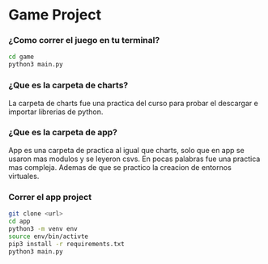 # Game Project
### ¿Como correr el juego en tu terminal?
```sh
cd game
python3 main.py
```

### ¿Que es la carpeta de charts?
La carpeta de charts fue una practica del curso para probar el descargar e importar librerias de python.

### ¿Que es la carpeta de app?
App es una carpeta de practica al igual que charts, solo que en app se usaron mas modulos y se leyeron csvs. En pocas palabras fue una practica mas compleja. Ademas de que se practico la creacion de entornos virtuales.

 ### Correr el app project
 ```sh
git clone <url>
cd app
python3 -m venv env
source env/bin/activte
pip3 install -r requirements.txt
python3 main.py
 ```
